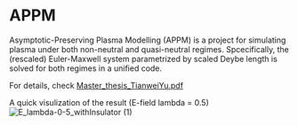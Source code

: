 # APPM
Asymptotic-Preserving Plasma Modelling (APPM) is a project for simulating plasma under both non-neutral and quasi-neutral regimes. 
Spcecifically, the (rescaled) Euler-Maxwell system parametrized by scaled Deybe length is solved for both regimes in a unified code.

For details, check 
[Master_thesis_TianweiYu.pdf](https://github.com/TianweiCSE/APPM/files/9423681/Master_thesis_TianweiYu.pdf)

A quick visulization of the result (E-field lambda = 0.5)
![E_lambda-0-5_withInsulator (1)](https://user-images.githubusercontent.com/59021698/186666005-cef9b4e5-308e-434e-8b60-ff1dd65b4464.gif)
